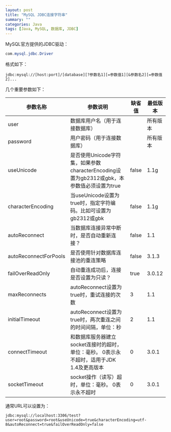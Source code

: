 ```yaml
---
layout: post
title: "MySQL JDBC连接字符串"
summary: ""
categories: Java
tags: [Java, MySQL, 数据库, JDBC]
---
```


MySQL官方提供的JDBC驱动：

```java
com.mysql.jdbc.Driver
```

格式如下：

```
jdbc:mysql://[host:port]/[database][?参数名1][=参数值1][&参数名2][=参数值2]...
```

几个重要参数如下：

| 参数名称                  | 参数说明                                     | 缺省值   | 最低版本   |
| --------------------- | ---------------------------------------- | ----- | ------ |
| user                  | 数据库用户名（用于连接数据库）                          |       | 所有版本   |
| password              | 用户密码（用于连接数据库）                            |       | 所有版本   |
| useUnicode            | 是否使用Unicode字符集，如果参数characterEncoding设置为gb2312或gbk，本参数值必须设置为true | false | 1.1g   |
| characterEncoding     | 当useUnicode设置为true时，指定字符编码。比如可设置为gb2312或gbk | false | 1.1g   |
| autoReconnect         | 当数据库连接异常中断时，是否自动重新连接？                    | false | 1.1    |
| autoReconnectForPools | 是否使用针对数据库连接池的重连策略                        | false | 3.1.3  |
| failOverReadOnly      | 自动重连成功后，连接是否设置为只读？                       | true  | 3.0.12 |
| maxReconnects         | autoReconnect设置为true时，重试连接的次数            | 3     | 1.1    |
| initialTimeout        | autoReconnect设置为true时，两次重连之间的时间间隔，单位：秒   | 2     | 1.1    |
| connectTimeout        | 和数据库服务器建立socket连接时的超时，单位：毫秒。 0表示永不超时，适用于JDK 1.4及更高版本 | 0     | 3.0.1  |
| socketTimeout         | socket操作（读写）超时，单位：毫秒。 0表示永不超时            | 0     | 3.0.1  |

通常URL可以设置为：

```
jdbc:mysql://localhost:3306/test?user=root&password=root&useUnicode=true&characterEncoding=utf-8&autoReconnect=true&failOverReadOnly=false
```